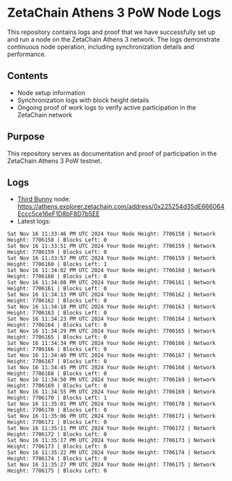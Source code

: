 # ZetaChain Athens 3 PoW Node Logs
This repository contains logs and proof that we have successfully set up and run a node on the ZetaChain Athens 3 network. The logs demonstrate continuous node operation, including synchronization details and performance.

## Contents
- Node setup information
- Synchronization logs with block height details
- Ongoing proof of work logs to verify active participation in the ZetaChain network

## Purpose
This repository serves as documentation and proof of participation in the ZetaChain Athens 3 PoW testnet.

## Logs

- [Third Bunny](https://thirdbunny.xyz/) node: https://athens.explorer.zetachain.com/address/0x225254d35dE666064Eccc5ce16eF1D8bF8D7b5EE
- Latest logs:
```
Sat Nov 16 11:33:46 PM UTC 2024 Your Node Height: 7706158 | Network Height: 7706158 | Blocks Left: 0
Sat Nov 16 11:33:51 PM UTC 2024 Your Node Height: 7706159 | Network Height: 7706159 | Blocks Left: 0
Sat Nov 16 11:33:57 PM UTC 2024 Your Node Height: 7706159 | Network Height: 7706160 | Blocks Left: 1
Sat Nov 16 11:34:02 PM UTC 2024 Your Node Height: 7706160 | Network Height: 7706160 | Blocks Left: 0
Sat Nov 16 11:34:08 PM UTC 2024 Your Node Height: 7706161 | Network Height: 7706161 | Blocks Left: 0
Sat Nov 16 11:34:13 PM UTC 2024 Your Node Height: 7706162 | Network Height: 7706162 | Blocks Left: 0
Sat Nov 16 11:34:18 PM UTC 2024 Your Node Height: 7706163 | Network Height: 7706163 | Blocks Left: 0
Sat Nov 16 11:34:23 PM UTC 2024 Your Node Height: 7706164 | Network Height: 7706164 | Blocks Left: 0
Sat Nov 16 11:34:29 PM UTC 2024 Your Node Height: 7706165 | Network Height: 7706165 | Blocks Left: 0
Sat Nov 16 11:34:34 PM UTC 2024 Your Node Height: 7706166 | Network Height: 7706166 | Blocks Left: 0
Sat Nov 16 11:34:40 PM UTC 2024 Your Node Height: 7706167 | Network Height: 7706167 | Blocks Left: 0
Sat Nov 16 11:34:45 PM UTC 2024 Your Node Height: 7706168 | Network Height: 7706168 | Blocks Left: 0
Sat Nov 16 11:34:50 PM UTC 2024 Your Node Height: 7706169 | Network Height: 7706169 | Blocks Left: 0
Sat Nov 16 11:34:55 PM UTC 2024 Your Node Height: 7706169 | Network Height: 7706170 | Blocks Left: 1
Sat Nov 16 11:35:01 PM UTC 2024 Your Node Height: 7706170 | Network Height: 7706170 | Blocks Left: 0
Sat Nov 16 11:35:06 PM UTC 2024 Your Node Height: 7706171 | Network Height: 7706171 | Blocks Left: 0
Sat Nov 16 11:35:11 PM UTC 2024 Your Node Height: 7706172 | Network Height: 7706172 | Blocks Left: 0
Sat Nov 16 11:35:17 PM UTC 2024 Your Node Height: 7706173 | Network Height: 7706173 | Blocks Left: 0
Sat Nov 16 11:35:22 PM UTC 2024 Your Node Height: 7706174 | Network Height: 7706174 | Blocks Left: 0
Sat Nov 16 11:35:27 PM UTC 2024 Your Node Height: 7706175 | Network Height: 7706175 | Blocks Left: 0
```
